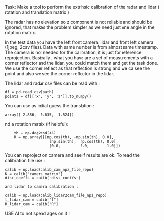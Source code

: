 Task: Make a tool to perform the extrinsic calibration of the radar and lidar ( rotation and translation matrix )

The radar has no elevation so z component is not reliable and should be ignored, that makes the problem simpler as we need just one angle in the rotation matrix.

In the test data you have the left front camera, lidar and front left camera (1jpeg, 2csv files). Data with same number is from almost same timestamp.  The camera is not needed for the calibration, it is just for reference reprojection. Basically , what you have are a set of measurements with a corner reflector and the lidar, you could match them and get the task done. We use the corner reflect as that reflection is strong and we ca see the point and also we see the corner reflector in the lidar.

The lidar and radar csv files can be read with : 

    df = pd.read_csv(path)
    points = df[['x', 'y', 'z']].to_numpy()

You can use as initial guess the translation : 

    array([ 2.856,  0.635, -1.524]) 

nd a rotation matrix (if helpful):

        th = np.deg2rad(45)
        R = np.array([[np.cos(th), -np.sin(th), 0.0],
                        [np.sin(th),  np.cos(th), 0.0],
                        [0.0,         0.0,        1.0]])

You can reproject on camera and see if results are ok. To read the calibration file use :

    calib = np.load(calib_cam_npz_file_repo)
    K = calib["camera_matrix"]
    dist_coeffs = calib["dist_coeffs"]

    and lidar to camera calibration :

    calib = np.load(calib_lidar2cam_file_npz_repo)
    t_lidar_cam = calib["t"]
    R_lidar_cam = calib["R"]


USE AI to not spend ages on it !

